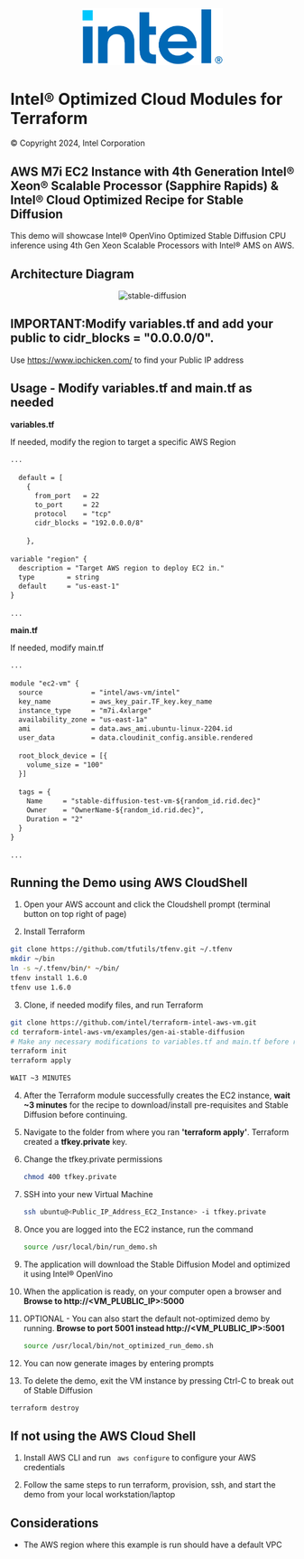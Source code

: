 <p align="center">
  <img src="https://github.com/intel/terraform-intel-aws-vm/blob/main/images/logo-classicblue-800px.png?raw=true" alt="Intel Logo" width="250"/>
</p>

# Intel® Optimized Cloud Modules for Terraform

© Copyright 2024, Intel Corporation

## AWS M7i EC2 Instance with 4th Generation Intel® Xeon® Scalable Processor (Sapphire Rapids) & Intel® Cloud Optimized Recipe for Stable Diffusion

This demo will showcase Intel® OpenVino Optimized Stable Diffusion CPU inference using 4th Gen Xeon Scalable Processors with Intel® AMS on AWS.

## Architecture Diagram

<p align="center">
  <img src="https://github.com/intel/terraform-intel-aws-vm/blob/main/images/gen-ai-stable-diffusion.png?raw=true" alt="stable-diffusion" width="750"/>
</p>

## IMPORTANT:Modify variables.tf and add your public to cidr_blocks = "0.0.0.0/0". 

Use https://www.ipchicken.com/ to find your Public IP address


## Usage - Modify variables.tf and main.tf as needed

**variables.tf**

If needed, modify the region to target a specific AWS Region

```hcl
...

  default = [
    {
      from_port   = 22
      to_port     = 22
      protocol    = "tcp"
      cidr_blocks = "192.0.0.0/8" 
      
    },

variable "region" {
  description = "Target AWS region to deploy EC2 in."
  type        = string
  default     = "us-east-1"
}

...
```

**main.tf**

If needed, modify main.tf

```hcl
...

module "ec2-vm" {
  source            = "intel/aws-vm/intel"
  key_name          = aws_key_pair.TF_key.key_name
  instance_type     = "m7i.4xlarge"
  availability_zone = "us-east-1a"
  ami               = data.aws_ami.ubuntu-linux-2204.id
  user_data         = data.cloudinit_config.ansible.rendered

  root_block_device = [{
    volume_size = "100"
  }]

  tags = {
    Name     = "stable-diffusion-test-vm-${random_id.rid.dec}"
    Owner    = "OwnerName-${random_id.rid.dec}",
    Duration = "2"
  }
}

...
```

## Running the Demo using AWS CloudShell

1. Open your AWS account and click the Cloudshell prompt (terminal button on top right of page)

2. Install Terraform

```bash
git clone https://github.com/tfutils/tfenv.git ~/.tfenv
mkdir ~/bin
ln -s ~/.tfenv/bin/* ~/bin/
tfenv install 1.6.0
tfenv use 1.6.0
```

3. Clone, if needed modify files, and run Terraform 

```bash
git clone https://github.com/intel/terraform-intel-aws-vm.git
cd terraform-intel-aws-vm/examples/gen-ai-stable-diffusion
# Make any necessary modifications to variables.tf and main.tf before running the Terraform commands below
terraform init 
terraform apply
```


```bash
WAIT ~3 MINUTES
```

4. After the Terraform module successfully creates the EC2 instance, **wait ~3 minutes** for the recipe to download/install pre-requisites and Stable Diffusion before continuing.

5. Navigate to the folder from where you ran **'terraform apply'**. Terraform created a **tfkey.private** key. 

2. Change the tfkey.private permissions 

    ```bash
    chmod 400 tfkey.private
    ```

3. SSH into your new Virtual Machine

    ```bash
    ssh ubuntu@<Public_IP_Address_EC2_Instance> -i tfkey.private
    ```

3. Once you are logged into the EC2 instance, run the command

    ```bash
    source /usr/local/bin/run_demo.sh
    ```

4. The application will download the Stable Diffusion Model and optimized it using Intel® OpenVino

5. When the application is ready, on your computer open a browser and **Browse to http://<VM_PLUBLIC_IP>:5000**

6. OPTIONAL - You can also start the default not-optimized demo by running.   **Browse to port 5001 instead http://<VM_PLUBLIC_IP>:5001**

    ```bash
    source /usr/local/bin/not_optimized_run_demo.sh
    ```

7. You can now generate images by entering prompts

8. To delete the demo, exit the VM instance by pressing Ctrl-C to break out of Stable Diffusion

```bash
terraform destroy  
```

## If not using the AWS Cloud Shell


1. Install AWS CLI and run ``` aws configure``` to configure your AWS credentials

2. Follow the same steps to run terraform, provision, ssh, and start the demo from your local workstation/laptop

## Considerations

- The AWS region where this example is run should have a default VPC
